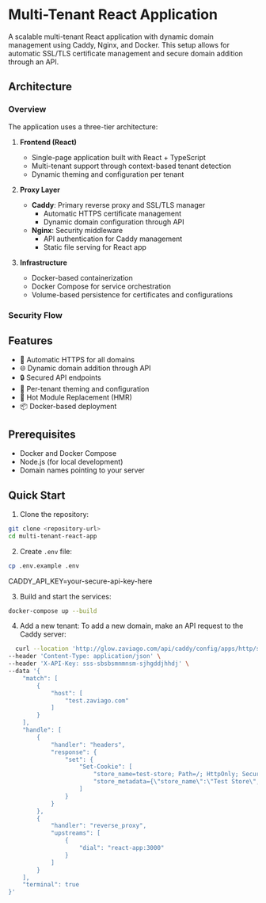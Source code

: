 # Multi-Tenant React Application

A scalable multi-tenant React application with dynamic domain management using Caddy, Nginx, and Docker. This setup allows for automatic SSL/TLS certificate management and secure domain addition through an API.

## Architecture

### Overview
The application uses a three-tier architecture:

1. **Frontend (React)**
   - Single-page application built with React + TypeScript
   - Multi-tenant support through context-based tenant detection
   - Dynamic theming and configuration per tenant

2. **Proxy Layer**
   - **Caddy**: Primary reverse proxy and SSL/TLS manager
     - Automatic HTTPS certificate management
     - Dynamic domain configuration through API
   - **Nginx**: Security middleware
     - API authentication for Caddy management
     - Static file serving for React app

3. **Infrastructure**
   - Docker-based containerization
   - Docker Compose for service orchestration
   - Volume-based persistence for certificates and configurations

### Security Flow


## Features

- 🔐 Automatic HTTPS for all domains
- 🌐 Dynamic domain addition through API
- 🔒 Secured API endpoints
- 🎨 Per-tenant theming and configuration
- 🚀 Hot Module Replacement (HMR)
- 📦 Docker-based deployment

## Prerequisites

- Docker and Docker Compose
- Node.js (for local development)
- Domain names pointing to your server

## Quick Start

1. Clone the repository:

```bash
git clone <repository-url>
cd multi-tenant-react-app
```

2. Create `.env` file:

```bash
cp .env.example .env
```
CADDY_API_KEY=your-secure-api-key-here

3. Build and start the services:

```bash
docker-compose up --build
```

4. Add a new tenant:
To add a new domain, make an API request to the Caddy server:

```bash
  curl --location 'http://glow.zaviago.com/api/caddy/config/apps/http/servers/srv0/routes' \
--header 'Content-Type: application/json' \
--header 'X-API-Key: sss-sbsbsmnmnsm-sjhgddjhhdj' \
--data '{
    "match": [
        {
            "host": [
                "test.zaviago.com"
            ]
        }
    ],
    "handle": [
        {
            "handler": "headers",
            "response": {
                "set": {
                    "Set-Cookie": [
                        "store_name=test-store; Path=/; HttpOnly; Secure; SameSite=Strict",
                        "store_metadata={\"store_name\":\"Test Store\",\"store_id\":\"123\"}; Path=/; HttpOnly; Secure; SameSite=Strict"
                    ]
                }
            }
        },
        {
            "handler": "reverse_proxy",
            "upstreams": [
                {
                    "dial": "react-app:3000"
                }
            ]
        }
    ],
    "terminal": true
}'
```